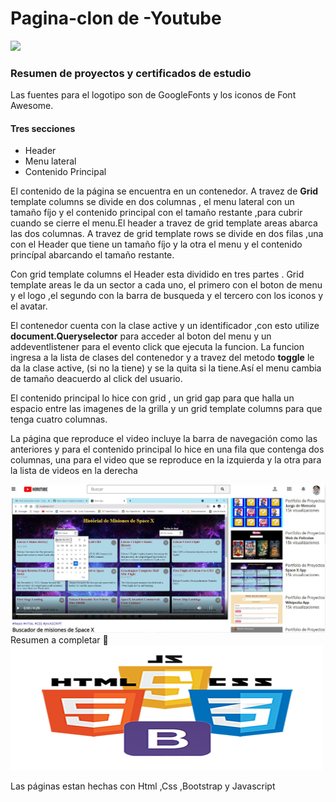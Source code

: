 # Pagina-clon de -Youtube


![](img/Yt.gif)

<h3>Resumen de proyectos y certificados de estudio</h3>
<p>Las fuentes para el logotipo son de GoogleFonts y los iconos de Font Awesome.</p>
<h4>Tres secciones</h4>
<ul><li>Header</li>
  <li>Menu lateral</li>
  <li>Contenido Principal</li>
  </ul>
  <p>El contenido de la página se encuentra en un contenedor. A travez de <strong>Grid</strong> template columns se divide en dos columnas , el menu lateral con un tamaño fíjo y el contenido principal con el tamaño restante ,para cubrir cuando se cierre el menu.El header a travez de grid template areas abarca las dos columnas. A  travez de grid template rows se divide en dos filas ,una con el Header que  tiene un tamaño fíjo y la otra el menu y el contenido princípal abarcando el tamaño restante.</p>
  <p>Con grid template columns el Header esta dividido en tres partes . Grid template areas le da un sector a cada uno, el primero con el boton de menu y el logo ,el segundo con la barra de busqueda y el tercero con los iconos y el avatar.</p> 
<p>El contenedor cuenta con la clase active y un identificador ,con esto utilize <strong>document.Queryselector</strong> para acceder al boton del menu y un addeventlistener para el evento click que  ejecuta la funcion. La funcion ingresa a la lista de clases del contenedor y a travez del metodo <strong>toggle</strong> le da la clase active, (si no la tiene) y se la quita si la tiene.Así el menu cambia de tamaño deacuerdo al click del usuario.</p>
<p>El contenido principal lo hice con grid , un grid gap para que halla un espacio entre las imagenes de la grilla y un grid template columns para que tenga cuatro columnas.</p>

<p>La página que reproduce el video incluye la barra de navegación como las anteriores y para el contenido principal lo hice en una fila que contenga dos columnas, una para el video que se reproduce en la izquierda y la otra para la lista de videos en la derecha</p>


 ![](img/play-video.jpg)
Resumen a completar 🙏
![](img/htmljavabootstrap.png)
<footer>Las páginas estan hechas con Html ,Css ,Bootstrap y Javascript</footer>
